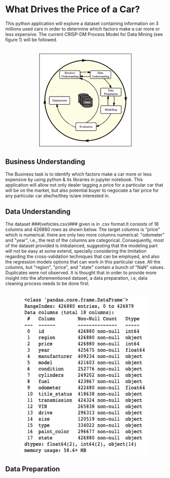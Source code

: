 <h1>What Drives the Price of a Car?</h1>
This python application will explore a dataset containing information on 3 millions used cars in order to determine which factors make a car more or less expensive. The current CRISP-DM Process Model for Data Mining (see figure 1) will be followed.

</br>
</br>
<p align="center">
<img src="images/Figure1_CRISP_DM_Model.jpeg" width="300px" height="300px">
</p>

<h2>Business Understanding</h2>
The Business task is to identify which factors make a car more or less expensive by using python & its libraries in jupyter notebook. This application will allow not only dealer tagging a price for a particular car that will be on the market, but also potential buyer to negociate a fair price for any particular car she/he/they is/are interested in.

<h2>Data Understanding</h2>
The dataset ###(vehicles.csv)### given is in .csv format.It consists of 18 columns and 426880 rows as shown below. The target columns is "price" which is numerical. there are only two more columns numerical: "odometer" and "year", i.e., the rest of the columns are categorical. Consequently, most of the dataset provided is imbalanced, suggesting that the modeling part will not be easy at some extend, specially considering the limitation regarding the cross-validation techniques that can be employed, and also the regression models options that can work in this particular case. All the columns, but "region", "price", and "state" contain a bunch of "NaN" values. Duplicates were not observed. It is thought that in order to provide  more insight into the aforementioned dataset, a data preparation, i.e, data cleaning process needs to be done first.

</br>
</br>
<p align="center">
<img src="images/figure2_data_1.jpeg" width="400px" height="500px">
</p>

<h2>Data Preparation</h2>

